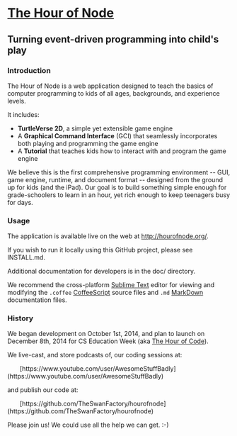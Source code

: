
# [The Hour of Node](http://hourofnode.org)

## Turning event-driven programming into child's play

### Introduction

The Hour of Node is a web application designed to teach the basics of computer programming to kids of all ages, backgrounds, and experience levels.

It includes:

 * **TurtleVerse 2D**, a simple yet extensible game engine 
 * A **Graphical Command Interface** (GCI) that seamlessly incorporates both playing and programming the game engine
 * A **Tutorial** that teaches kids how to interact with and program the game engine

We believe this is the first comprehensive programming environment -- GUI, game engine, runtime, and document format -- designed from the ground up for kids (and the iPad). Our goal is to build something simple enough for grade-schoolers to learn in an hour, yet rich enough to keep teenagers busy for days. 

### Usage

The application is available live on the web at http://hourofnode.org/.

If you wish to run it locally using this GitHub project, please see INSTALL.md.

Additional documentation for developers is in the doc/ directory.

We recommend the cross-platform [Sublime Text](http://www.sublimetext.com/) editor for viewing and modifying the `.coffee` [CoffeeScript](http://blog.teamtreehouse.com/the-absolute-beginners-guide-to-coffeescript) source files and `.md` [MarkDown](https://help.github.com/articles/markdown-basics/) documentation files.

### History

We began development on October 1st, 2014, and plan to launch on December 8th, 2014 for CS Education Week (aka [The Hour of Code](http://code.org)).

We live-cast, and store podcasts of, our coding sessions at:
<p style=" text-indent: 2em;"> 
[https://www.youtube.com/user/AwesomeStuffBadly](https://www.youtube.com/user/AwesomeStuffBadly)

and publish our code at:
<p style=" text-indent: 2em;"> 
[https://github.com/TheSwanFactory/hourofnode](https://github.com/TheSwanFactory/hourofnode)

Please join us! We could use all the help we can get. :-)

